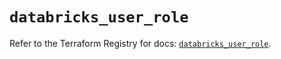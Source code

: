 # `databricks_user_role`

Refer to the Terraform Registry for docs: [`databricks_user_role`](https://registry.terraform.io/providers/databricks/databricks/1.82.0/docs/resources/user_role).
